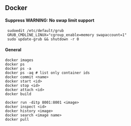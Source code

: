 ##  Docker

#### Suppress WARNING: No swap limit support

     sudoedit /etc/default/grub
     GRUB_CMDLINE_LINUX="cgroup_enable=memory swapaccount=1"
     sudo update-grub && shutdown -r 0

#### General

    docker images
    docker ps
    docker ps -a
    docker ps -aq # list only container ids
    docker commit <name>
    docker start <id>
    docker stop <id>
    docker attach <id>
    docker build

    docker run -ditp 8001:8001 <image>
    docker inspect <id>
    docker history <image>
    docker search <image name>
    docker pull


